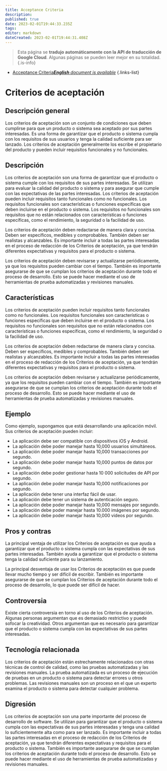 ```yaml
---
title: Acceptance Criteria
description: 
published: true
date: 2023-02-01T19:44:33.235Z
tags: 
editor: markdown
dateCreated: 2023-02-01T19:44:31.408Z
---
```


> Esta página se **tradujo automáticamente con la API de traducción de Google Cloud**.
Algunas páginas se pueden leer mejor en su totalidad.{.is-info}



- [Acceptance Criteria***English** document is available*](/en/Knowledge-base/Dictionary/acceptance-criteria)
{.links-list}


# Criterios de aceptación

## Descripción general
Los criterios de aceptación son un conjunto de condiciones que deben cumplirse para que un producto o sistema sea aceptado por sus partes interesadas. Es una forma de garantizar que el producto o sistema cumpla con los requisitos de sus usuarios y tenga la calidad suficiente para ser lanzado. Los criterios de aceptación generalmente los escribe el propietario del producto y pueden incluir requisitos funcionales y no funcionales.

## Descripción
Los criterios de aceptación son una forma de garantizar que el producto o sistema cumple con los requisitos de sus partes interesadas. Se utilizan para evaluar la calidad del producto o sistema y para asegurar que cumple con las expectativas de las partes interesadas. Los criterios de aceptación pueden incluir requisitos tanto funcionales como no funcionales. Los requisitos funcionales son características o funciones específicas que deben incluirse en el producto o sistema. Los requisitos no funcionales son requisitos que no están relacionados con características o funciones específicas, como el rendimiento, la seguridad o la facilidad de uso.

Los criterios de aceptación deben redactarse de manera clara y concisa. Deben ser específicos, medibles y comprobables. También deben ser realistas y alcanzables. Es importante incluir a todas las partes interesadas en el proceso de redacción de los Criterios de aceptación, ya que tendrán diferentes expectativas y requisitos para el producto o sistema.

Los criterios de aceptación deben revisarse y actualizarse periódicamente, ya que los requisitos pueden cambiar con el tiempo. También es importante asegurarse de que se cumplan los criterios de aceptación durante todo el proceso de desarrollo. Esto se puede hacer mediante el uso de herramientas de prueba automatizadas y revisiones manuales.

## Características
Los criterios de aceptación pueden incluir requisitos tanto funcionales como no funcionales. Los requisitos funcionales son características o funciones específicas que deben incluirse en el producto o sistema. Los requisitos no funcionales son requisitos que no están relacionados con características o funciones específicas, como el rendimiento, la seguridad o la facilidad de uso.

Los criterios de aceptación deben redactarse de manera clara y concisa. Deben ser específicos, medibles y comprobables. También deben ser realistas y alcanzables. Es importante incluir a todas las partes interesadas en el proceso de redacción de los Criterios de aceptación, ya que tendrán diferentes expectativas y requisitos para el producto o sistema.

Los criterios de aceptación deben revisarse y actualizarse periódicamente, ya que los requisitos pueden cambiar con el tiempo. También es importante asegurarse de que se cumplan los criterios de aceptación durante todo el proceso de desarrollo. Esto se puede hacer mediante el uso de herramientas de prueba automatizadas y revisiones manuales.

## Ejemplo
Como ejemplo, supongamos que está desarrollando una aplicación móvil. Sus criterios de aceptación pueden incluir:

- La aplicación debe ser compatible con dispositivos iOS y Android.
- La aplicación debe poder manejar hasta 10,000 usuarios simultáneos.
- La aplicación debe poder manejar hasta 10,000 transacciones por segundo.
- La aplicación debe poder manejar hasta 10,000 puntos de datos por segundo.
- La aplicación debe poder gestionar hasta 10 000 solicitudes de API por segundo.
- La aplicación debe poder manejar hasta 10,000 notificaciones por segundo.
- La aplicación debe tener una interfaz fácil de usar.
- La aplicación debe tener un sistema de autenticación seguro.
- La aplicación debe poder manejar hasta 10,000 mensajes por segundo.
- La aplicación debe poder manejar hasta 10.000 imágenes por segundo.
- La aplicación debe poder manejar hasta 10,000 videos por segundo.

## Pros y contras
La principal ventaja de utilizar los Criterios de aceptación es que ayuda a garantizar que el producto o sistema cumpla con las expectativas de sus partes interesadas. También ayuda a garantizar que el producto o sistema tenga la calidad suficiente para su lanzamiento.

La principal desventaja de usar los Criterios de aceptación es que puede llevar mucho tiempo y ser difícil de escribir. También es importante asegurarse de que se cumplan los Criterios de aceptación durante todo el proceso de desarrollo, lo que puede ser difícil de hacer.

## Controversia
Existe cierta controversia en torno al uso de los Criterios de aceptación. Algunas personas argumentan que es demasiado restrictivo y puede sofocar la creatividad. Otros argumentan que es necesario para garantizar que el producto o sistema cumpla con las expectativas de sus partes interesadas.

## Tecnología relacionada
Los criterios de aceptación están estrechamente relacionados con otras técnicas de control de calidad, como las pruebas automatizadas y las revisiones manuales. La prueba automatizada es un proceso de ejecución de pruebas en un producto o sistema para detectar errores u otros problemas. Las revisiones manuales son un proceso en el que un experto examina el producto o sistema para detectar cualquier problema.

## Digresión
Los criterios de aceptación son una parte importante del proceso de desarrollo de software. Se utilizan para garantizar que el producto o sistema cumpla con las expectativas de sus partes interesadas y tenga una calidad lo suficientemente alta como para ser lanzado. Es importante incluir a todas las partes interesadas en el proceso de redacción de los Criterios de aceptación, ya que tendrán diferentes expectativas y requisitos para el producto o sistema. También es importante asegurarse de que se cumplan los criterios de aceptación durante todo el proceso de desarrollo. Esto se puede hacer mediante el uso de herramientas de prueba automatizadas y revisiones manuales.